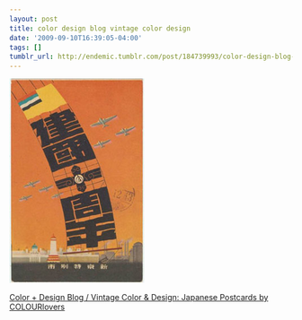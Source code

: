 ```yaml
---
layout: post
title: color design blog vintage color design
date: '2009-09-10T16:39:05-04:00'
tags: []
tumblr_url: http://endemic.tumblr.com/post/184739993/color-design-blog-vintage-color-design
---
```

 ![](/tumblr_files/tumblr_kprw16htWy1qz9neko1_250.jpg)  

[Color + Design Blog / Vintage Color & Design: Japanese Postcards by COLOURlovers](http://www.colourlovers.com/blog/2009/09/09/vintage-color-design-japanese-postcards)

